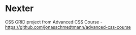 # Nexter
CSS GRID project from Advanced CSS Course - https://github.com/jonasschmedtmann/advanced-css-course
